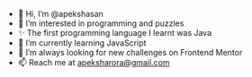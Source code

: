 - 👋 Hi, I’m @apekshasan
- 👀 I’m interested in programming and puzzles
- ✨ The first programming language I learnt was Java
- 🌱 I’m currently learning JavaScript 
- 💞️ I’m always looking for new challenges on Frontend Mentor
- 📫 Reach me at apeksharora@gmail.com

<!---
apekshasan/apekshasan is a ✨ special ✨ repository because its `README.md` (this file) appears on your GitHub profile.
You can click the Preview link to take a look at your changes.
--->
